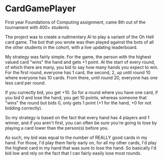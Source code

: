 # CardGamePlayer
First year Foundations of Computing assignment, came 8th out of the tournament with 400+ students

The project was to create a rudimentary AI to play a variant of the Oh Hell card game. The bot that you wrote was then played against the bots of all the other students in the cohort, with a live updating leaderboard.

My strategy was fairly simple. For the game, the person with the highest valued card "wins" the hand and gets +1 point. At the start of every round, of which there are many, you bid to say how many hands you expect to win. For the first round, everyone has 1 card, the second, 2, up until round 10 where everyone has 10 cards. From there, until round 20, everyone has one less card per round.

If you currectly bid, you get +10. So for a round where you have one card, if you bid 0 and lose the hand, you get 10 points, whereas someone that "wins" the round but bids 0, only gets 1 point (+1 for the hand, +0 for not bidding correctly).

So my strategy is based on the fact that every hand has 4 players and 1 winner, and if you aren't first, you can often be sure you're going to lose by playing a card lower than the person(s) before you.

As such, my bid was equal to the number of REALLY good cards in my hand. For those, I'd play them fairly early on, for all my other cards, I'd play the highest card in my hand that was sure to lose the hand. So basically I'd bid low and rely on the fact that I can fairly easily lose most rounds.
